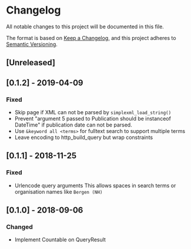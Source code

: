 # Changelog
All notable changes to this project will be documented in this file.

The format is based on [Keep a Changelog](https://keepachangelog.com/en/1.0.0/),
and this project adheres to [Semantic Versioning](https://semver.org/spec/v2.0.0.html).

## [Unreleased]

## [0.1.2] - 2019-04-09
### Fixed
- Skip page if XML can not be parsed by `simplexml_load_string()`
- Prevent "argument 5 passed to Publication should be instanceof DateTime" if publication date
  can not be parsed.
- Use `&keyword all <terms>` for fulltext search to support multiple terms 
- Leave encoding to http_build_query but wrap constraints

## [0.1.1] - 2018-11-25
### Fixed
- Urlencode query arguments
  This allows spaces in search terms or organisation names like `Bergen (NH)`

## [0.1.0] - 2018-09-06
### Changed
- Implement Countable on QueryResult

